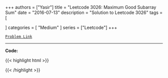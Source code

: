
+++
authors = ["Yasir"]
title = "Leetcode 3026: Maximum Good Subarray Sum"
date = "2016-07-13"
description = "Solution to Leetcode 3026"
tags = [
    
]
categories = [
    "Medium"
]
series = ["Leetcode"]
+++



[`Problem Link`](https://leetcode.com/problems/maximum-good-subarray-sum/description/)

---

**Code:**

{{< highlight html >}}

{{< /highlight >}}

